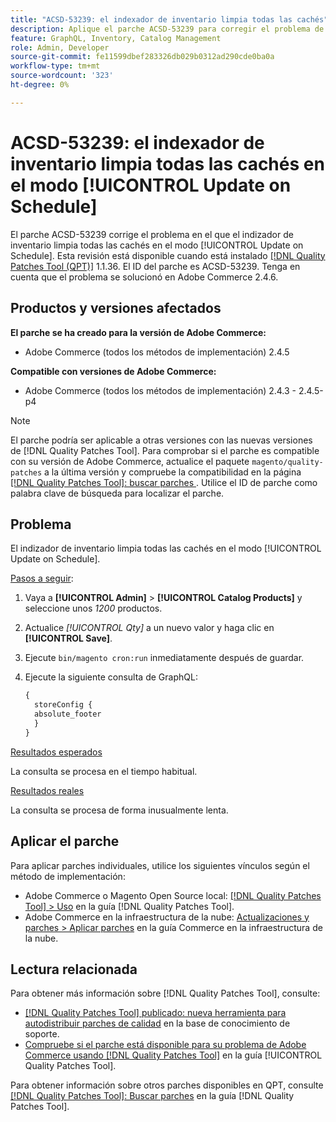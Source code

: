 ```yaml
---
title: "ACSD-53239: el indexador de inventario limpia todas las cachés"
description: Aplique el parche ACSD-53239 para corregir el problema de Adobe Commerce donde el indexador de inventario limpia todas las cachés en el modo [!UICONTROL Update on Schedule].
feature: GraphQL, Inventory, Catalog Management
role: Admin, Developer
source-git-commit: fe11599dbef283326db029b0312ad290cde0ba0a
workflow-type: tm+mt
source-wordcount: '323'
ht-degree: 0%

---
```


# ACSD-53239: el indexador de inventario limpia todas las cachés en el modo [!UICONTROL Update on Schedule]

El parche ACSD-53239 corrige el problema en el que el indizador de inventario limpia todas las cachés en el modo [!UICONTROL Update on Schedule]. Esta revisión está disponible cuando está instalado [[!DNL Quality Patches Tool (QPT)]](https://experienceleague.adobe.com/es/docs/commerce-knowledge-base/kb/announcements/commerce-announcements/magento-quality-patches-released-new-tool-to-self-serve-quality-patches) 1.1.36. El ID del parche es ACSD-53239. Tenga en cuenta que el problema se solucionó en Adobe Commerce 2.4.6.

## Productos y versiones afectados

**El parche se ha creado para la versión de Adobe Commerce:**

* Adobe Commerce (todos los métodos de implementación) 2.4.5

**Compatible con versiones de Adobe Commerce:**

* Adobe Commerce (todos los métodos de implementación) 2.4.3 - 2.4.5-p4

>[!NOTE]
>
>El parche podría ser aplicable a otras versiones con las nuevas versiones de [!DNL Quality Patches Tool]. Para comprobar si el parche es compatible con su versión de Adobe Commerce, actualice el paquete `magento/quality-patches` a la última versión y compruebe la compatibilidad en la página [[!DNL Quality Patches Tool]: buscar parches ](https://experienceleague.adobe.com/tools/commerce-quality-patches/index.html?lang=es). Utilice el ID de parche como palabra clave de búsqueda para localizar el parche.

## Problema

El indizador de inventario limpia todas las cachés en el modo [!UICONTROL Update on Schedule].

<u>Pasos a seguir</u>:

1. Vaya a **[!UICONTROL Admin]** > **[!UICONTROL Catalog Products]** y seleccione unos *1200* productos.
2. Actualice *[!UICONTROL Qty]* a un nuevo valor y haga clic en **[!UICONTROL Save]**.
3. Ejecute `bin/magento cron:run` inmediatamente después de guardar.
4. Ejecute la siguiente consulta de GraphQL:

   ```GraphQL
   {
     storeConfig {
     absolute_footer
     }
   }
   ```

<u>Resultados esperados</u>

La consulta se procesa en el tiempo habitual.

<u>Resultados reales</u>

La consulta se procesa de forma inusualmente lenta.

## Aplicar el parche

Para aplicar parches individuales, utilice los siguientes vínculos según el método de implementación:

* Adobe Commerce o Magento Open Source local: [[!DNL Quality Patches Tool] > Uso](/help/tools/quality-patches-tool/usage.md) en la guía [!DNL Quality Patches Tool].
* Adobe Commerce en la infraestructura de la nube: [Actualizaciones y parches > Aplicar parches](https://experienceleague.adobe.com/docs/commerce-cloud-service/user-guide/develop/upgrade/apply-patches.html?lang=es) en la guía Commerce en la infraestructura de la nube.

## Lectura relacionada

Para obtener más información sobre [!DNL Quality Patches Tool], consulte:

* [[!DNL Quality Patches Tool] publicado: nueva herramienta para autodistribuir parches de calidad](https://experienceleague.adobe.com/es/docs/commerce-knowledge-base/kb/announcements/commerce-announcements/magento-quality-patches-released-new-tool-to-self-serve-quality-patches) en la base de conocimiento de soporte.
* [Compruebe si el parche está disponible para su problema de Adobe Commerce usando [!DNL Quality Patches Tool]](/help/tools/quality-patches-tool/patches-available-in-qpt/check-patch-for-magento-issue-with-magento-quality-patches.md) en la guía [!UICONTROL Quality Patches Tool].


Para obtener información sobre otros parches disponibles en QPT, consulte [[!DNL Quality Patches Tool]: Buscar parches](https://experienceleague.adobe.com/tools/commerce-quality-patches/index.html?lang=es) en la guía [!DNL Quality Patches Tool].

